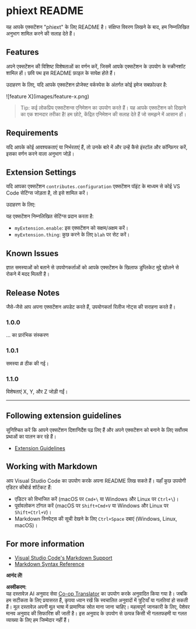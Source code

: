 <!--
CO_OP_TRANSLATOR_METADATA:
{
  "original_hash": "63e2d8f5b452d7842ae393f19ad812c5",
  "translation_date": "2025-05-08T06:46:57+00:00",
  "source_file": "code/09.UpdateSamples/Aug/vscode/phiext/README.md",
  "language_code": "hi"
}
-->
# phiext README

यह आपके एक्सटेंशन "phiext" के लिए README है। संक्षिप्त विवरण लिखने के बाद, हम निम्नलिखित अनुभाग शामिल करने की सलाह देते हैं।

## Features

अपने एक्सटेंशन की विशिष्ट विशेषताओं का वर्णन करें, जिसमें आपके एक्सटेंशन के उपयोग के स्क्रीनशॉट शामिल हों। छवि पथ इस README फ़ाइल के सापेक्ष होते हैं।

उदाहरण के लिए, यदि आपके एक्सटेंशन प्रोजेक्ट वर्कस्पेस के अंतर्गत कोई इमेज सबफ़ोल्डर है:

\!\[feature X\]\(images/feature-x.png\)

> Tip: कई लोकप्रिय एक्सटेंशन्स एनिमेशन का उपयोग करते हैं। यह आपके एक्सटेंशन को दिखाने का एक शानदार तरीका है! हम छोटे, केंद्रित एनिमेशन की सलाह देते हैं जो समझने में आसान हों।

## Requirements

यदि आपके कोई आवश्यकताएं या निर्भरताएं हैं, तो उनके बारे में और उन्हें कैसे इंस्टॉल और कॉन्फ़िगर करें, इसका वर्णन करने वाला अनुभाग जोड़ें।

## Extension Settings

यदि आपका एक्सटेंशन `contributes.configuration` एक्सटेंशन पॉइंट के माध्यम से कोई VS Code सेटिंग्स जोड़ता है, तो इसे शामिल करें।

उदाहरण के लिए:

यह एक्सटेंशन निम्नलिखित सेटिंग्स प्रदान करता है:

* `myExtension.enable`: इस एक्सटेंशन को सक्षम/अक्षम करें।
* `myExtension.thing`: कुछ करने के लिए `blah` पर सेट करें।

## Known Issues

ज्ञात समस्याओं को बताने से उपयोगकर्ताओं को आपके एक्सटेंशन के खिलाफ डुप्लिकेट मुद्दे खोलने से रोकने में मदद मिलती है।

## Release Notes

जैसे-जैसे आप अपना एक्सटेंशन अपडेट करते हैं, उपयोगकर्ता रिलीज नोट्स की सराहना करते हैं।

### 1.0.0

... का प्रारंभिक संस्करण

### 1.0.1

समस्या # ठीक की गई।

### 1.1.0

विशेषताएं X, Y, और Z जोड़ी गईं।

---

## Following extension guidelines

सुनिश्चित करें कि आपने एक्सटेंशन दिशानिर्देश पढ़ लिए हैं और अपने एक्सटेंशन को बनाने के लिए सर्वोत्तम प्रथाओं का पालन कर रहे हैं।

* [Extension Guidelines](https://code.visualstudio.com/api/references/extension-guidelines)

## Working with Markdown

आप Visual Studio Code का उपयोग करके अपना README लिख सकते हैं। यहाँ कुछ उपयोगी एडिटर कीबोर्ड शॉर्टकट हैं:

* एडिटर को विभाजित करें (macOS पर `Cmd+\` या Windows और Linux पर `Ctrl+\`)।
* पूर्वावलोकन टॉगल करें (macOS पर `Shift+Cmd+V` या Windows और Linux पर `Shift+Ctrl+V`)।
* Markdown स्निपेट्स की सूची देखने के लिए `Ctrl+Space` दबाएं (Windows, Linux, macOS)।

## For more information

* [Visual Studio Code's Markdown Support](http://code.visualstudio.com/docs/languages/markdown)
* [Markdown Syntax Reference](https://help.github.com/articles/markdown-basics/)

**आनंद लें!**

**अस्वीकरण**:  
यह दस्तावेज़ AI अनुवाद सेवा [Co-op Translator](https://github.com/Azure/co-op-translator) का उपयोग करके अनुवादित किया गया है। जबकि हम सटीकता के लिए प्रयासरत हैं, कृपया ध्यान रखें कि स्वचालित अनुवादों में त्रुटियाँ या गलतियां हो सकती हैं। मूल दस्तावेज़ अपनी मूल भाषा में प्रामाणिक स्रोत माना जाना चाहिए। महत्वपूर्ण जानकारी के लिए, पेशेवर मानव अनुवाद की सिफारिश की जाती है। इस अनुवाद के उपयोग से उत्पन्न किसी भी गलतफहमी या गलत व्याख्या के लिए हम जिम्मेदार नहीं हैं।